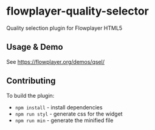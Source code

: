 # flowplayer-quality-selector

Quality selection plugin for Flowplayer HTML5

## Usage & Demo

See https://flowplayer.org/demos/qsel/

## Contributing

To build the plugin:

 * `npm install` - install dependencies
 * `npm run styl` - generate css for the widget
 * `npm run min` - generate the minified file
